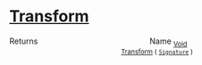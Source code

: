 # [Transform](./ImageGenerator-100663679.md)



Returns<img width=200/>Name
<sub>[Void](https://docs.microsoft.com/en-us/dotnet/api/System.Void)</sub><img width=200/><sub>[Transform](./ImageGenerator-100663679.md) ( [`Signature`](./../../Signature.md) )</sub><br>


